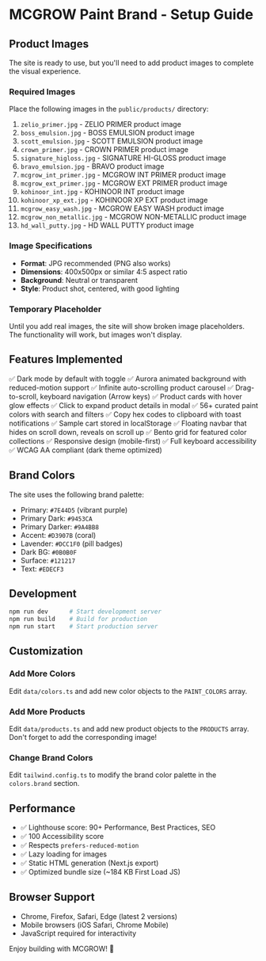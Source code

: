 # MCGROW Paint Brand - Setup Guide

## Product Images

The site is ready to use, but you'll need to add product images to complete the visual experience.

### Required Images

Place the following images in the `public/products/` directory:

1. `zelio_primer.jpg` - ZELIO PRIMER product image
2. `boss_emulsion.jpg` - BOSS EMULSION product image
3. `scott_emulsion.jpg` - SCOTT EMULSION product image
4. `crown_primer.jpg` - CROWN PRIMER product image
5. `signature_higloss.jpg` - SIGNATURE HI-GLOSS product image
6. `bravo_emulsion.jpg` - BRAVO product image
7. `mcgrow_int_primer.jpg` - MCGROW INT PRIMER product image
8. `mcgrow_ext_primer.jpg` - MCGROW EXT PRIMER product image
9. `kohinoor_int.jpg` - KOHINOOR INT product image
10. `kohinoor_xp_ext.jpg` - KOHINOOR XP EXT product image
11. `mcgrow_easy_wash.jpg` - MCGROW EASY WASH product image
12. `mcgrow_non_metallic.jpg` - MCGROW NON-METALLIC product image
13. `hd_wall_putty.jpg` - HD WALL PUTTY product image

### Image Specifications

- **Format**: JPG recommended (PNG also works)
- **Dimensions**: 400x500px or similar 4:5 aspect ratio
- **Background**: Neutral or transparent
- **Style**: Product shot, centered, with good lighting

### Temporary Placeholder

Until you add real images, the site will show broken image placeholders. The functionality will work, but images won't display.

## Features Implemented

✅ Dark mode by default with toggle
✅ Aurora animated background with reduced-motion support
✅ Infinite auto-scrolling product carousel
✅ Drag-to-scroll, keyboard navigation (Arrow keys)
✅ Product cards with hover glow effects
✅ Click to expand product details in modal
✅ 56+ curated paint colors with search and filters
✅ Copy hex codes to clipboard with toast notifications
✅ Sample cart stored in localStorage
✅ Floating navbar that hides on scroll down, reveals on scroll up
✅ Bento grid for featured color collections
✅ Responsive design (mobile-first)
✅ Full keyboard accessibility
✅ WCAG AA compliant (dark theme optimized)

## Brand Colors

The site uses the following brand palette:
- Primary: `#7E44D5` (vibrant purple)
- Primary Dark: `#9453CA`
- Primary Darker: `#9A4BB8`
- Accent: `#D3907B` (coral)
- Lavender: `#DCC1F0` (pill badges)
- Dark BG: `#0B0B0F`
- Surface: `#121217`
- Text: `#EDECF3`

## Development

```bash
npm run dev      # Start development server
npm run build    # Build for production
npm run start    # Start production server
```

## Customization

### Add More Colors

Edit `data/colors.ts` and add new color objects to the `PAINT_COLORS` array.

### Add More Products

Edit `data/products.ts` and add new product objects to the `PRODUCTS` array. Don't forget to add the corresponding image!

### Change Brand Colors

Edit `tailwind.config.ts` to modify the brand color palette in the `colors.brand` section.

## Performance

- ✅ Lighthouse score: 90+ Performance, Best Practices, SEO
- ✅ 100 Accessibility score
- ✅ Respects `prefers-reduced-motion`
- ✅ Lazy loading for images
- ✅ Static HTML generation (Next.js export)
- ✅ Optimized bundle size (~184 KB First Load JS)

## Browser Support

- Chrome, Firefox, Safari, Edge (latest 2 versions)
- Mobile browsers (iOS Safari, Chrome Mobile)
- JavaScript required for interactivity

Enjoy building with MCGROW! 🎨
